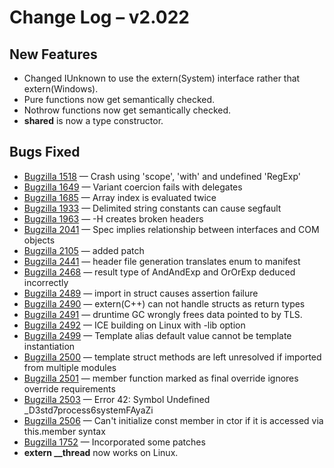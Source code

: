 <h1>Change Log &ndash; v2.022</h1>

<h2 id="new-features">New Features</h2>

* Changed IUnknown to use the extern(System) interface rather that
  extern(Windows).
* Pure functions now get semantically checked.
* Nothrow functions now get semantically checked.
* **shared** is now a type constructor.

<h2 id="bugs-fixed">Bugs Fixed</h2>

* [Bugzilla 1518](/bug/1518) &mdash; Crash using 'scope', 'with' and undefined 'RegExp'
* [Bugzilla 1649](/bug/1649) &mdash; Variant coercion fails with delegates
* [Bugzilla 1685](/bug/1685) &mdash; Array index is evaluated twice
* [Bugzilla 1933](/bug/1933) &mdash; Delimited string constants can cause segfault
* [Bugzilla 1963](/bug/1963) &mdash; -H creates broken headers
* [Bugzilla 2041](/bug/2041) &mdash; Spec implies relationship between interfaces and COM objects
* [Bugzilla 2105](/bug/2105) &mdash; added patch
* [Bugzilla 2441](/bug/2441) &mdash; header file generation translates enum to manifest
* [Bugzilla 2468](/bug/2468) &mdash; result type of AndAndExp and OrOrExp deduced incorrectly
* [Bugzilla 2489](/bug/2489) &mdash; import in struct causes assertion failure
* [Bugzilla 2490](/bug/2490) &mdash; extern(C++) can not handle structs as return types
* [Bugzilla 2491](/bug/2491) &mdash; druntime GC wrongly frees data pointed to by TLS.
* [Bugzilla 2492](/bug/2492) &mdash; ICE building on Linux with -lib option
* [Bugzilla 2499](/bug/2499) &mdash; Template alias default value cannot be template instantiation
* [Bugzilla 2500](/bug/2500) &mdash; template struct methods are left unresolved if imported from multiple modules
* [Bugzilla 2501](/bug/2501) &mdash; member function marked as final override ignores override requirements
* [Bugzilla 2503](/bug/2503) &mdash; Error 42: Symbol Undefined _D3std7process6systemFAyaZi
* [Bugzilla 2506](/bug/2506) &mdash; Can't initialize const member in ctor if it is accessed via this.member syntax
* [Bugzilla 1752](/bug/1752) &mdash; Incorporated some patches
* **extern __thread** now works on Linux.
